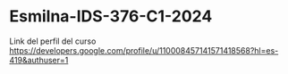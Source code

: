 # Esmilna-IDS-376-C1-2024
Link del perfil del curso
https://developers.google.com/profile/u/110008457141571418568?hl=es-419&authuser=1
